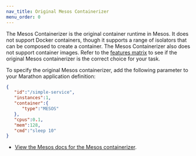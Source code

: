 ```yaml
---
nav_title: Original Mesos Containerizer
menu_order: 0
---
```


The Mesos Containerizer is the original container runtime in Mesos. It does not support Docker containers, though it supports a range of isolators that can be composed to create a container. The Mesos Containerizer also does not support container images. Refer to the [features matrix](/docs/1.8/usage/containerizers/) to see if the original Mesos containerizer is the correct choice for your task.

To specify the original Mesos containerizer, add the following parameter to your Marathon application definition:

```json
{  
   "id":"/simple-service",
   "instances":1,
   "container":{  
      "type":"MESOS"
   },
   "cpus":0.1,
   "mem":128,
   "cmd":"sleep 10"
}
```

- [View the Mesos docs for the Mesos containerizer](http://mesos.apache.org/documentation/latest/mesos-containerizer/).
